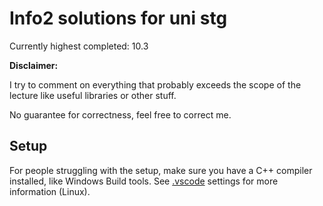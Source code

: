 # Info2 solutions for uni stg

Currently highest completed: 10.3

**Disclaimer:**

I try to comment on everything that probably exceeds the scope of the lecture like useful libraries or other stuff.

No guarantee for correctness, feel free to correct me.

## Setup

For people struggling with the setup, make sure you have a C++ compiler installed, like Windows Build tools. See [.vscode](./.vscode) settings for more information (Linux).
